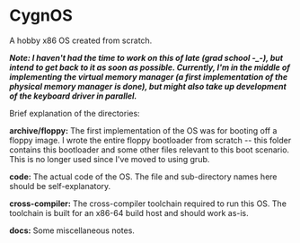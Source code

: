 # CygnOS
A hobby x86 OS created from scratch.

***Note: I haven't had the time to work on this of late (grad school -_-), but intend to get back to it as soon as possible. Currently, I'm in the middle of implementing the virtual memory manager (a first implementation of the physical memory manager is done), but might also take up development of the keyboard driver in parallel.***

Brief explanation of the directories:

**archive/floppy:** The first implementation of the OS was for booting off a floppy image. I wrote the entire floppy bootloader from scratch -- this folder contains this bootloader and some other files relevant to this boot scenario. This is no longer used since I've moved to using grub.

**code:** The actual code of the OS. The file and sub-directory names here should be self-explanatory.

**cross-compiler:** The cross-compiler toolchain required to run this OS. The toolchain is built for an x86-64 build host and should work as-is.

**docs:** Some miscellaneous notes.
